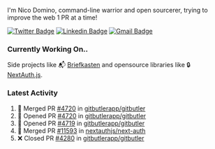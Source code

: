 
I'm Nico Domino, command-line warrior and open sourcerer, trying to improve the web 1 PR at a time!

[![Twitter Badge](https://img.shields.io/badge/-@ndom91-1ca0f1?style=flat-square&labelColor=1ca0f1&logo=twitter&logoColor=white&link=https://twitter.com/ndom91)](https://twitter.com/ndom91) [![Linkedin Badge](https://img.shields.io/badge/-ndom91-blue?style=flat-square&logo=Linkedin&logoColor=white&link=https://www.linkedin.com/in/ndom91/)](https://www.linkedin.com/in/ndom91/) [![Gmail Badge](https://img.shields.io/badge/-yo@ndo.dev-c14438?style=flat-square&logo=mail.ru&logoColor=white&link=mailto:yo@ndo.dev)](mailto:yo@ndo.dev)

### Currently Working On..

Side projects like 📬 [Briefkasten](https://briefkastenhq.com) and opensource libraries like 🔒 [NextAuth.js](https://github.com/nextauthjs/next-auth).

<!--START_SECTION_PROFILE_VIEWS:readme-info-->
<!--END_SECTION_PROFILE_VIEWS:readme-info-->

<!--START_SECTION_DAILY_COMMIT:readme-info-->
<!--END_SECTION_DAILY_COMMIT:readme-info-->

<!--START_SECTION_WEEKLY_COMMIT:readme-info-->
<!--END_SECTION_WEEKLY_COMMIT:readme-info-->

### Latest Activity

<!--START_SECTION:activity-->
1. 🎉 Merged PR [#4720](https://github.com/gitbutlerapp/gitbutler/pull/4720) in [gitbutlerapp/gitbutler](https://github.com/gitbutlerapp/gitbutler)
2. 💪 Opened PR [#4720](https://github.com/gitbutlerapp/gitbutler/pull/4720) in [gitbutlerapp/gitbutler](https://github.com/gitbutlerapp/gitbutler)
3. 💪 Opened PR [#4719](https://github.com/gitbutlerapp/gitbutler/pull/4719) in [gitbutlerapp/gitbutler](https://github.com/gitbutlerapp/gitbutler)
4. 🎉 Merged PR [#11593](https://github.com/nextauthjs/next-auth/pull/11593) in [nextauthjs/next-auth](https://github.com/nextauthjs/next-auth)
5. ❌ Closed PR [#4280](https://github.com/gitbutlerapp/gitbutler/pull/4280) in [gitbutlerapp/gitbutler](https://github.com/gitbutlerapp/gitbutler)
<!--END_SECTION:activity-->

